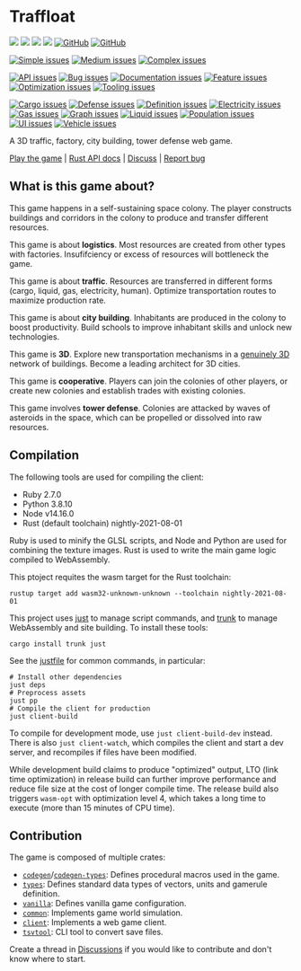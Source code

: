 # Traffloat

[![](https://github.com/traffloat/traffloat/actions/workflows/ci.yml/badge.svg?branch=master)](https://github.com/traffloat/traffloat/actions/workflows/ci.yml)
[![](https://github.com/traffloat/traffloat/actions/workflows/client.yml/badge.svg?branch=master)](https://traffloat.github.io/master)
[![](https://github.com/traffloat/traffloat/actions/workflows/docs.yml/badge.svg?branch=master)](https://traffloat.github.io/api/master/traffloat)
[![](http://img.shields.io/badge/tech-stack-0690fa.svg?style=flat)](https://stackshare.io/sof3/traffloat)
[![GitHub](https://img.shields.io/github/last-commit/traffloat/traffloat)](https://github.com/traffloat/traffloat)
[![GitHub](https://img.shields.io/github/stars/traffloat/traffloat?style=social)](https://github.com/traffloat/traffloat)

[![Simple issues](https://img.shields.io/github/issues/traffloat/traffloat/D:%20Simple)](https://github.com/traffloat/traffloat/issues?q=is%3Aissue+is%3Aopen+label%3A%22D%3A+Simple%22)
[![Medium issues](https://img.shields.io/github/issues/traffloat/traffloat/D:%20Medium)](https://github.com/traffloat/traffloat/issues?q=is%3Aissue+is%3Aopen+label%3A%22D%3A+Medium%22)
[![Complex issues](https://img.shields.io/github/issues/traffloat/traffloat/D:%20Complex)](https://github.com/traffloat/traffloat/issues?q=is%3Aissue+is%3Aopen+label%3A%22D%3A+Complex%22)

[![API issues](https://img.shields.io/github/issues/traffloat/traffloat/G:%20API)](https://github.com/traffloat/traffloat/issues?q=is%3Aissue+is%3Aopen+label%3A%22G%3A+API%22)
[![Bug issues](https://img.shields.io/github/issues/traffloat/traffloat/G:%20Bug)](https://github.com/traffloat/traffloat/issues?q=is%3Aissue+is%3Aopen+label%3A%22G%3A+Bug%22)
[![Documentation issues](https://img.shields.io/github/issues/traffloat/traffloat/G:%20Documentation)](https://github.com/traffloat/traffloat/issues?q=is%3Aissue+is%3Aopen+label%3A%22G%3A+Documentation%22)
[![Feature issues](https://img.shields.io/github/issues/traffloat/traffloat/G:%20Feature)](https://github.com/traffloat/traffloat/issues?q=is%3Aissue+is%3Aopen+label%3A%22G%3A+Feature%22)
[![Optimization issues](https://img.shields.io/github/issues/traffloat/traffloat/G:%20Optimization)](https://github.com/traffloat/traffloat/issues?q=is%3Aissue+is%3Aopen+label%3A%22G%3A+Optimization%22)
[![Tooling issues](https://img.shields.io/github/issues/traffloat/traffloat/G:%20Tooling)](https://github.com/traffloat/traffloat/issues?q=is%3Aissue+is%3Aopen+label%3A%22G%3A+Tooling%22)

[![Cargo issues](https://img.shields.io/github/issues/traffloat/traffloat/M:%20Cargo)](https://github.com/traffloat/traffloat/issues?q=is%3Aissue+is%3Aopen+label%3A%22M%3A+Cargo%22)
[![Defense issues](https://img.shields.io/github/issues/traffloat/traffloat/M:%20Defense)](https://github.com/traffloat/traffloat/issues?q=is%3Aissue+is%3Aopen+label%3A%22M%3A+Defense%22)
[![Definition issues](https://img.shields.io/github/issues/traffloat/traffloat/M:%20Definition)](https://github.com/traffloat/traffloat/issues?q=is%3Aissue+is%3Aopen+label%3A%22M%3A+Definition%22)
[![Electricity issues](https://img.shields.io/github/issues/traffloat/traffloat/M:%20Electricity)](https://github.com/traffloat/traffloat/issues?q=is%3Aissue+is%3Aopen+label%3A%22M%3A+Electricity%22)
[![Gas issues](https://img.shields.io/github/issues/traffloat/traffloat/M:%20Gas)](https://github.com/traffloat/traffloat/issues?q=is%3Aissue+is%3Aopen+label%3A%22M%3A+Gas%22)
[![Graph issues](https://img.shields.io/github/issues/traffloat/traffloat/M:%20Graph)](https://github.com/traffloat/traffloat/issues?q=is%3Aissue+is%3Aopen+label%3A%22M%3A+Graph%22)
[![Liquid issues](https://img.shields.io/github/issues/traffloat/traffloat/M:%20Liquid)](https://github.com/traffloat/traffloat/issues?q=is%3Aissue+is%3Aopen+label%3A%22M%3A+Liquid%22)
[![Population issues](https://img.shields.io/github/issues/traffloat/traffloat/M:%20Population)](https://github.com/traffloat/traffloat/issues?q=is%3Aissue+is%3Aopen+label%3A%22M%3A+Population%22)
[![UI issues](https://img.shields.io/github/issues/traffloat/traffloat/M:%20UI)](https://github.com/traffloat/traffloat/issues?q=is%3Aissue+is%3Aopen+label%3A%22M%3A+UI%22)
[![Vehicle issues](https://img.shields.io/github/issues/traffloat/traffloat/M:%20Vehicle)](https://github.com/traffloat/traffloat/issues?q=is%3Aissue+is%3Aopen+label%3A%22M%3A+Vehicle%22)

A 3D traffic, factory, city building, tower defense web game.

[Play the game](https://traffloat.github.io/master/) \|
[Rust API docs](https://traffloat.github.io/api/master/) \|
[Discuss](https://github.com/traffloat/traffloat/discussions) \|
[Report bug](https://github.com/traffloat/traffloat/issues)

## What is this game about?
This game happens in a self-sustaining space colony.
The player constructs buildings and corridors in the colony
to produce and transfer different resources.

This game is about **logistics**.
Most resources are created from other types with factories.
Insufifciency or excess of resources will bottleneck the game.

This game is about **traffic**.
Resources are transferred in different forms (cargo, liquid, gas, electricity, human).
Optimize transportation routes to maximize production rate.

This game is about **city building**.
Inhabitants are produced in the colony to boost productivity.
Build schools to improve inhabitant skills and unlock new technologies.

This game is **3D**.
Explore new transportation mechanisms in a
[genuinely 3D][tvtropes-2d-space] network of buildings.
Become a leading architect for 3D cities.

  [tvtropes-2d-space]: https://tvtropes.org/pmwiki/pmwiki.php/Main/TwoDSpace

This game is **cooperative**.
Players can join the colonies of other players,
or create new colonies and establish trades with existing colonies.

This game involves **tower defense**.
Colonies are attacked by waves of asteroids in the space,
which can be propelled or dissolved into raw resources.

## Compilation
The following tools are used for compiling the client:

- Ruby 2.7.0
- Python 3.8.10
- Node v14.16.0
- Rust (default toolchain) nightly-2021-08-01

Ruby is used to minify the GLSL scripts,
and Node and Python are used for combining the texture images.
Rust is used to write the main game logic compiled to WebAssembly.

This ptoject requites the wasm target for the Rust toolchain:

```shell
rustup target add wasm32-unknown-unknown --toolchain nightly-2021-08-01
```

This project uses [just](https://github.com/casey/just)
to manage script commands,
and [trunk](https://github.com/thedood/trunk)
to manage WebAssembly and site building.
To install these tools:

```shell
cargo install trunk just
```

See the [justfile](justfile) for common commands, in particular:

```shell
# Install other dependencies
just deps
# Preprocess assets
just pp
# Compile the client for production
just client-build
```

To compile for development mode, use `just client-build-dev` instead.
There is also `just client-watch`,
which compiles the client and start a dev server,
and recompiles if files have been modified.

While development build claims to produce "optimized" output,
LTO (link time optimization) in release build
can further improve performance and reduce file size
at the cost of longer compile time.
The release build also triggers `wasm-opt`
with optimization level 4, which takes a long time to execute
(more than 15 minutes of CPU time).

## Contribution
The game is composed of multiple crates:

- [`codegen`](./codegen)/[`codegen-types`](./codegen-types): Defines procedural macros used in the game.
- [`types`](./types): Defines standard data types of vectors, units and gamerule definition.
- [`vanilla`](./vanilla): Defines vanilla game configuration.
- [`common`](./common): Implements game world simulation.
- [`client`](./client): Implements a web game client.
- [`tsvtool`](./tsvtool): CLI tool to convert save files.

Create a thread in [Discussions](https://github.com/traffloat/traffloat/discussions)
if you would like to contribute and don't know where to start.
